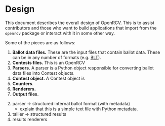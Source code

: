 Design
======

This document describes the overall design of OpenRCV.  This is to assist
contributors and those who want to build applications that import from
the `openrcv` package or interact with it in some other way.

Some of the pieces are as follows:

1. **Ballot data files.**  These are the input files that contain ballot
   data.  These can be in any number of formats (e.g. [BLT][blt-desc]).
2. **Contests files.**  This is an OpenRCV
3. **Parsers.**  A parser is a Python object responsible for converting
   ballot data files into Contest objects.
4. **Contest object.**  A Contest object is
5. **Counters.**
6. **Renderers.**
7. **Output files.**

2) parser -> structured internal ballot format (with metadata)
   - explain that this is a simple text file with Python metadata.
3) tallier -> structured results
4) results renderers


[blt-desc]: https://code.google.com/p/droop/wiki/BltFileFormat
